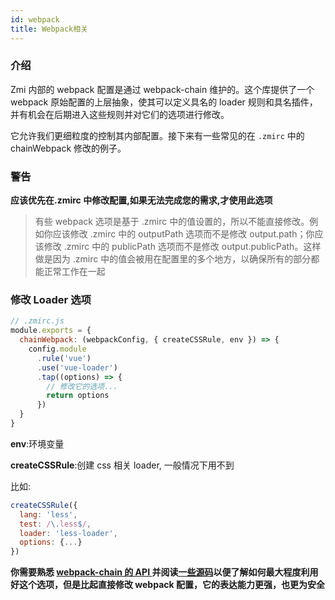 ```yaml
---
id: webpack
title: Webpack相关
---
```


### 介绍

Zmi 内部的 webpack 配置是通过 webpack-chain 维护的。这个库提供了一个 webpack 原始配置的上层抽象，使其可以定义具名的 loader 规则和具名插件，并有机会在后期进入这些规则并对它们的选项进行修改。

它允许我们更细粒度的控制其内部配置。接下来有一些常见的在 `.zmirc` 中的 chainWebpack 修改的例子。

### 警告

**应该优先在.zmirc 中修改配置,如果无法完成您的需求,才使用此选项**

> 有些 webpack 选项是基于 .zmirc 中的值设置的，所以不能直接修改。例如你应该修改 .zmirc 中的 outputPath 选项而不是修改 output.path；你应该修改 .zmirc 中的 publicPath 选项而不是修改 output.publicPath。这样做是因为 .zmirc 中的值会被用在配置里的多个地方，以确保所有的部分都能正常工作在一起

### 修改 Loader 选项

```js
// .zmirc.js
module.exports = {
  chainWebpack: (webpackConfig, { createCSSRule, env }) => {
    config.module
      .rule('vue')
      .use('vue-loader')
      .tap((options) => {
        // 修改它的选项...
        return options
      })
  }
}
```

**env**:环境变量

**createCSSRule**:创建 css 相关 loader, 一般情况下用不到

比如:

```js
createCSSRule({
  lang: 'less',
  test: /\.less$/,
  loader: 'less-loader',
  options: {...}
})
```

**你需要熟悉 [webpack-chain 的 API ](https://github.com/Yatoo2018/webpack-chain/tree/zh-cmn-Hans)并阅读[一些源码](https://github.com/l-zoy/zmi/tree/main/packages/zmi-webpack/src)以便了解如何最大程度利用好这个选项，但是比起直接修改 webpack 配置，它的表达能力更强，也更为安全**
